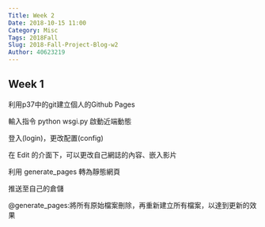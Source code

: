 ```yaml
---
Title: Week 2
Date: 2018-10-15 11:00
Category: Misc
Tags: 2018Fall
Slug: 2018-Fall-Project-Blog-w2
Author: 40623219
---
```


Week 1
----
利用p37中的git建立個人的Github Pages

輸入指令 python wsgi.py 啟動近端動態

登入(login)，更改配置(config)

在 Edit 的介面下，可以更改自己網誌的內容、嵌入影片

利用 generate_pages 轉為靜態網頁

推送至自己的倉儲

@generate_pages:將所有原始檔案刪除，再重新建立所有檔案，以達到更新的效果
